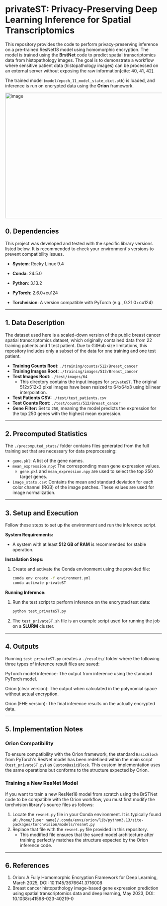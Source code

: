 # privateST: Privacy-Preserving Deep Learning Inference for Spatial Transcriptomics

This repository provides the code to perform privacy-preserving inference on a pre-trained ResNet18 model using homomorphic encryption. The model is trained using the **BrstNet** code to predict spatial transcriptomics data from histopathology images. The goal is to demonstrate a workflow where sensitive patient data (histopathology images) can be processed on an external server without exposing the raw information[cite: 40, 41, 42].

The trained model (`model/epoch_11_model_state_dict.pth`) is loaded, and inference is run on encrypted data using the **Orion** framework.

<img width="1017" height="402" alt="image" src="https://github.com/user-attachments/assets/e073a0fa-9771-41f2-b8f3-29fab501639a" />

## 0. Dependencies

This project was developed and tested with the specific library versions listed below. It is recommended to check your environment's versions to prevent compatibility issues.


* **System**: Rocky Linux 9.4

* **Conda**: 24.5.0

* **Python**: 3.13.2

* **PyTorch**: 2.6.0+cu124

* **Torchvision**: A version compatible with PyTorch (e.g., 0.21.0+cu124)


---


## 1. Data Description

The dataset used here is a scaled-down version of the public breast cancer spatial transcriptomics dataset, which originally contained data from 22 training patients and 1 test patient. Due to GitHub size limitations, this repository includes only a subset of the data for one training and one test patient.

* **Training Counts Root:** `./training/counts/512/Breast_cancer`
* **Training Images Root:** `./training/images/512/Breast_cancer`
* **Test Images Root:** `./test/images/64`
    * This directory contains the input images for `privateST`. The original 512x512x3 pixel images have been resized to 64x64x3 using bilinear interpolation.
* **Test Patients CSV:** `./test/test_patients.csv`
* **Test Counts Root:** `./test/counts/512/Breast_cancer`
* **Gene Filter:** Set to `250`, meaning the model predicts the expression for the top 250 genes with the highest mean expression.

---

## 2. Precomputed Statistics

The `./precomputed_stats/` folder contains files generated from the full training set that are necessary for data preprocessing:

* `gene.pkl`: A list of the gene names.
* `mean_expression.npy`: The corresponding mean gene expression values.
    * `gene.pkl` and `mean_expression.npy` are used to select the top 250 target genes.
* `image_stats.csv`: Contains the mean and standard deviation for each color channel (RGB) of the image patches. These values are used for image normalization.

---

## 3. Setup and Execution

Follow these steps to set up the environment and run the inference script.

**System Requirements:**
* A system with at least **512 GB of RAM** is recommended for stable operation.

**Installation Steps:**
1.  Create and activate the Conda environment using the provided file:
    ```bash
    conda env create -f environment.yml
    conda activate privateST
    ```

**Running Inference:**
1.  Run the test script to perform inference on the encrypted test data:
    ```bash
    python test_privateST.py
    ```
2.  The `test_privateST.sh` file is an example script used for running the job on a **SLURM** cluster.

---

## 4. Outputs
Running ```test_privateST.py``` creates a ```./results/``` folder where the following three types of inference result files are saved:

PyTorch model inference: The output from inference using the standard PyTorch model.

Orion (clear version): The output when calculated in the polynomial space without actual encryption.

Orion (FHE version): The final inference results on the actually encrypted data.

---

## 5. Implementation Notes

### Orion Compatibility

To ensure compatibility with the Orion framework, the standard `BasicBlock` from PyTorch's ResNet model has been redefined within the main script (`test_privateST.py`) as `CustomBasicBlock`. This custom implementation uses the same operations but conforms to the structure expected by Orion.

### Training a New ResNet Model

If you want to train a new ResNet18 model from scratch using the BrSTNet code to be compatible with the Orion workflow, you must first modify the torchvision library's source files as follows:

1.  Locate the `resnet.py` file in your Conda environment. It is typically found at:
    `/home/[user name]/.conda/envs/orion/lib/python3.13/site-packages/torchvision/models/resnet.py`
2.  Replace that file with the `resnet.py` file provided in this repository.
    * This modified file ensures that the saved model architecture after training perfectly matches the structure expected by the Orion inference code.
  
   
---
   
## 6. References
1. Orion: A Fully Homomorphic Encryption Framework for Deep Learning, March 2025, DOI: 10.1145/3676641.3716008
2. Breast cancer histopathology image-based gene expression prediction using spatial transcriptomics data and deep learning, May 2023, DOI: 10.1038/s41598-023-40219-0

